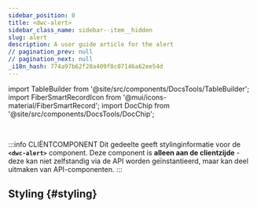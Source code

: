 ```yaml
---
sidebar_position: 0
title: <dwc-alert>
sidebar_class_name: sidebar--item__hidden
slug: alert
description: A user guide article for the alert
// pagination_prev: null
// pagination_next: null
_i18n_hash: 774a97b62f20a409f8c07146a62ee54d
---
```

import TableBuilder from '@site/src/components/DocsTools/TableBuilder';
import FiberSmartRecordIcon from '@mui/icons-material/FiberSmartRecord';
import DocChip from '@site/src/components/DocsTools/DocChip';

<DocChip chip='shadow' />

<br />

:::info CLIËNTCOMPONENT
Dit gedeelte geeft stylinginformatie voor de **`<dwc-alert>`** component. Deze component is **alleen aan de clientzijde** - deze kan niet zelfstandig via de API worden geïnstantieerd, maar kan deel uitmaken van API-componenten.
:::

## Styling {#styling}

<TableBuilder name="dwc-alert" clientComponent />

